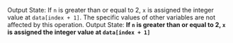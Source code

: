 Output State: If `n` is greater than or equal to 2, `x` is assigned the integer value at `data[index + 1]`. The specific values of other variables are not affected by this operation. 
Output State: **If `n` is greater than or equal to 2, `x` is assigned the integer value at `data[index + 1]`**
